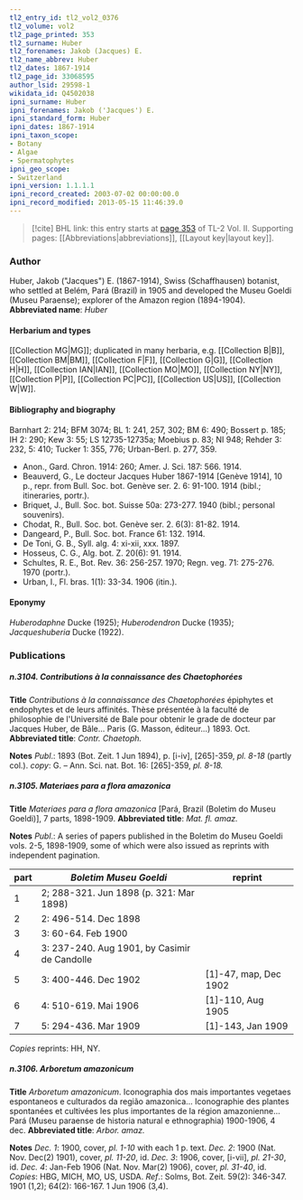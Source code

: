 ```yaml
---
tl2_entry_id: tl2_vol2_0376
tl2_volume: vol2
tl2_page_printed: 353
tl2_surname: Huber
tl2_forenames: Jakob (Jacques) E.
tl2_name_abbrev: Huber
tl2_dates: 1867-1914
tl2_page_id: 33068595
author_lsid: 29598-1
wikidata_id: Q4502038
ipni_surname: Huber
ipni_forenames: Jakob ('Jacques') E.
ipni_standard_form: Huber
ipni_dates: 1867-1914
ipni_taxon_scope: 
- Botany
- Algae
- Spermatophytes
ipni_geo_scope: 
- Switzerland
ipni_version: 1.1.1.1
ipni_record_created: 2003-07-02 00:00:00.0
ipni_record_modified: 2013-05-15 11:46:39.0
---
```



> [!cite] BHL link: this entry starts at [page 353](https://www.biodiversitylibrary.org/page/33068595) of TL-2 Vol. II.
> Supporting pages: [[Abbreviations|abbreviations]], [[Layout key|layout key]].

### Author

Huber, Jakob ("Jacques") E. (1867-1914), Swiss (Schaffhausen) botanist, who settled at Belém, Pará (Brazil) in 1905 and developed the Museu Goeldi (Museu Paraense); explorer of the Amazon region (1894-1904). 
**Abbreviated name**: *Huber*

#### Herbarium and types

[[Collection MG|MG]]; duplicated in many herbaria, e.g. [[Collection B|B]], [[Collection BM|BM]], [[Collection F|F]], [[Collection G|G]], [[Collection H|H]], [[Collection IAN|IAN]], [[Collection MO|MO]], [[Collection NY|NY]], [[Collection P|P]], [[Collection PC|PC]], [[Collection US|US]], [[Collection W|W]].

#### Bibliography and biography

Barnhart 2: 214; BFM 3074; BL 1: 241, 257, 302; BM 6: 490; Bossert p. 185; IH 2: 290; Kew 3: 55; LS 12735-12735a; Moebius p. 83; NI 948; Rehder 3: 232, 5: 410; Tucker 1: 355, 776; Urban-Berl. p. 277, 359.
- Anon., Gard. Chron. 1914: 260; Amer. J. Sci. 187: 566. 1914.
- Beauverd, G., Le docteur Jacques Huber 1867-1914 \[Genève 1914\], 10 p., repr. from Bull. Soc. bot. Genève ser. 2. 6: 91-100. 1914 (bibl.; itineraries, portr.).
- Briquet, J., Bull. Soc. bot. Suisse 50a: 273-277. 1940 (bibl.; personal souvenirs).
- Chodat, R., Bull. Soc. bot. Genève ser. 2. 6(3): 81-82. 1914.
- Dangeard, P., Bull. Soc. bot. France 61: 132. 1914.
- De Toni, G. B., Syll. alg. 4: xi-xii, xxx. 1897.
- Hosseus, C. G., Alg. bot. Z. 20(6): 91. 1914.
- Schultes, R. E., Bot. Rev. 36: 256-257. 1970; Regn. veg. 71: 275-276. 1970 (portr.).
- Urban, I., Fl. bras. 1(1): 33-34. 1906 (itin.).

#### Eponymy

*Huberodaphne* Ducke (1925); *Huberodendron* Ducke (1935); *Jacqueshuberia* Ducke (1922).

### Publications

##### n.3104. Contributions à la connaissance des Chaetophorées

**Title**
*Contributions à la connaissance des Chaetophorées* épiphytes et endophytes et de leurs affinités. Thèse présentée à la faculté de philosophie de l'Université de Bale pour obtenir le grade de docteur par Jacques Huber, de Bâle... Paris (G. Masson, éditeur...) 1893. Oct.
**Abbreviated title**: *Contr. Chaetoph.*

**Notes**
*Publ*.: 1893 (Bot. Zeit. 1 Jun 1894), p. \[i-iv\], \[265\]-359, *pl. 8-18* (partly col.). *copy*: G. – Ann. Sci. nat. Bot. 16: \[265\]-359, *pl. 8-18.*

##### n.3105. Materiaes para a flora amazonica

**Title**
*Materiaes para a flora amazonica* \[Pará, Brazil (Boletim do Museu Goeldi)\], 7 parts, 1898-1909.
**Abbreviated title**: *Mat. fl. amaz.*

**Notes**
*Publ*.: A series of papers published in the Boletim do Museu Goeldi vols. 2-5, 1898-1909, some of which were also issued as reprints with independent pagination.

|part	|*Boletim Museu Goeldi*	|reprint|
|---	|---	|---	|
|1	|2; 288-321. Jun 1898 (p. 321: Mar 1898)|
|2	|2: 496-514. Dec 1898|
|3	|3: 60-64. Feb 1900|
|4	|3: 237-240. Aug 1901, by Casimir de Candolle|
|5	|3: 400-446. Dec 1902	|\[1\]-47, map, Dec 1902|
|6	|4: 510-619. Mai 1906	|\[1\]-110, Aug 1905|
|7	|5: 294-436. Mar 1909	|\[1\]-143, Jan 1909|

*Copies* reprints: HH, NY.

##### n.3106. Arboretum amazonicum

**Title**
*Arboretum amazonicum*. Iconographia dos mais importantes vegetaes espontaneos e culturados da região amazonica... Iconographie des plantes spontanées et cultivées les plus importantes de la région amazonienne... Pará (Museu paraense de historia natural e ethnographia) 1900-1906, 4 dec.
**Abbreviated title**: *Arbor. amaz.*

**Notes**
*Dec. 1*: 1900, cover, *pl. 1-10* with each 1 p. text.
*Dec. 2*: 1900 (Nat. Nov. Dec(2) 1901), cover, *pl. 11-20*, id.
*Dec. 3*: 1906, cover, \[i-vii\], *pl. 21-30*, id.
*Dec. 4*: Jan-Feb 1906 (Nat. Nov. Mar(2) 1906), cover, *pl. 31-40*, id.
*Copies*: HBG, MICH, MO, US, USDA.
*Ref*.: Solms, Bot. Zeit. 59(2): 346-347. 1901 (1,2); 64(2): 166-167. 1 Jun 1906 (3,4).

